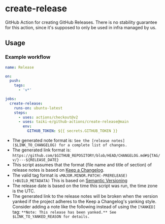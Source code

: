 # create-release

GitHub Action for creating GitHub Releases.
There is no stability guarantee for this action, since it's supposed to only be
used in infra managed by us.

## Usage

### Example workflow

```yaml
name: Release

on:
  push:
    tags:
      - 'v*'

jobs:
  create-release:
    runs-on: ubuntu-latest
    steps:
      - uses: actions/checkout@v2
      - uses: taiki-e/github-actions/create-release@main
        env:
          GITHUB_TOKEN: ${{ secrets.GITHUB_TOKEN }}
```

- The generated note format is:
  `See the [release notes]($LINK_TO_CHANGELOG) for a complete list of changes.`
- The generated link format is:
  `https://github.com/$GITHUB_REPOSITORY/blob/HEAD/CHANGELOG.md#${TAG/v/}---${RELEASE_DATE}`
- This script assumes that the format (file name and title of section) of
  release notes is based on [Keep a Changelog](https://keepachangelog.com).
- The valid tag format is `vMAJOR.MINOR.PATCH(-PRERELEASE)(+BUILD_METADATA)`
  This is based on [Semantic Versioning](https://semver.org)
- The release date is based on the time this script was run, the time zone is
  the UTC.
- The generated link to the release notes will be broken when the version
  yanked if the project adheres to the Keep a Changelog's yanking style.
  Consider adding a note like the following instead of using the `[YANKED]` tag:
  `**Note: This release has been yanked.** See $LINK_TO_YANKED_REASON for details.`
